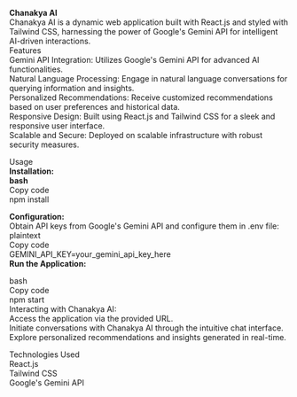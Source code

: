 
<b>Chanakya AI</b>
</br>
Chanakya AI is a dynamic web application built with React.js and styled with Tailwind CSS, harnessing the power of Google's Gemini API for intelligent AI-driven interactions.
</br>
Features
</br>
Gemini API Integration: Utilizes Google's Gemini API for advanced AI functionalities.
</br>
Natural Language Processing: Engage in natural language conversations for querying information and insights.
</br>
Personalized Recommendations: Receive customized recommendations based on user preferences and historical data.
</br>
Responsive Design: Built using React.js and Tailwind CSS for a sleek and responsive user interface.
</br>
Scalable and Secure: Deployed on scalable infrastructure with robust security measures.
</br>

Usage
</br>
<b>Installation:</b>
</br>
<b>bash</b>
</br>
Copy code
</br>
npm install
</br>

<b>Configuration:</b>
</br>
Obtain API keys from Google's Gemini API and configure them in .env file:
</br>
plaintext
</br>
Copy code
</br>
GEMINI_API_KEY=your_gemini_api_key_here
</br>
<b>Run the Application:</b>
</br>

bash
</br>
Copy code
</br>
npm start
</br>
Interacting with Chanakya AI:
</br>
Access the application via the provided URL.
</br>
Initiate conversations with Chanakya AI through the intuitive chat interface.
</br>
Explore personalized recommendations and insights generated in real-time.
</br>


Technologies Used
</br>
React.js
</br>
Tailwind CSS
</br>
Google's Gemini API
